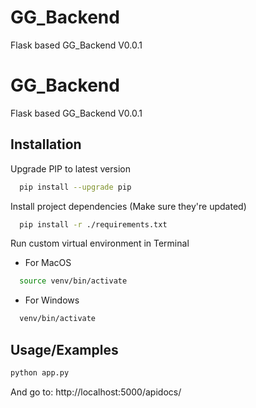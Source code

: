 
# GG_Backend

Flask based GG_Backend V0.0.1



# GG_Backend

Flask based GG_Backend V0.0.1


## Installation

Upgrade PIP to latest version

```bash
  pip install --upgrade pip
```

Install project dependencies (Make sure they're updated)

```bash
  pip install -r ./requirements.txt
```
    
Run custom virtual environment in Terminal
- For MacOS

```bash
  source venv/bin/activate
```
- For Windows
```bash
  venv/bin/activate
```
## Usage/Examples

```bash
python app.py
```
And go to: http://localhost:5000/apidocs/
